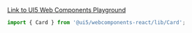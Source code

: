 [Link to UI5 Web Components Playground](https://sap.github.io/ui5-webcomponents/playground/components/Card/)

```jsx
import { Card } from '@ui5/webcomponents-react/lib/Card';
```